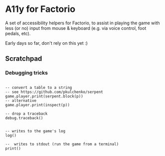 A11y for Factorio
=================

A set of accessibility helpers for Factorio, to assist in playing the game with less (or no) input from mouse & keyboard (e.g. via voice control, foot pedals, etc).

Early days so far, don't rely on this yet :)

Scratchpad
----------

### Debugging tricks

```

-- convert a table to a string
-- see https://github.com/pkulchenko/serpent
game.player.print(serpent.block(p))
-- alternative
game.player.print(inspect(p))

-- drop a traceback
debug.traceback()


-- writes to the game's log
log()

--  writes to stdout (run the game from a terminal)
print()
```